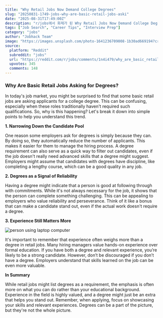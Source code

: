 ```yaml
---
title: "Why Retail Jobs Now Demand College Degrees"
slug: "20250831-1749-jobs-why-are-basic-retail-jobs-aski"
date: "2025-08-31T17:49:00Z"
description: "r/jobs에서 화제가 된 Why Retail Jobs Now Demand College Degrees에 대한 깊이 있는 분석과 인사이트"
tags: ["Job Search", "Career Tips", "Interview Prep"]
category: "jobs"
author: "Jobhack Team"
image: "https://images.unsplash.com/photo-1641236709008-1b30ad669194?crop=entropy&cs=tinysrgb&fit=max&fm=jpg&ixid=M3w3OTU0NDF8MHwxfHNlYXJjaHw0MXx8am9iJTIwc2VhcmNofGVufDF8MHx8fDE3NTY2NjI1MzJ8MA&ixlib=rb-4.1.0&q=80&w=1080"
source:
  platform: "Reddit"
  subreddit: "jobs"
  url: "https://reddit.com/r/jobs/comments/1n4i479/why_are_basic_retail_jobs_asking_for_degrees/"
  upvotes: 345
  comments: 148
---
```


### Why Are Basic Retail Jobs Asking for Degrees?

In today's job market, you might be surprised to find that some basic retail jobs are asking applicants for a college degree. This can be confusing, especially when these roles traditionally haven't required such qualifications. So, why is this happening? Let's break it down into simple points to help you understand this trend.

**1. Narrowing Down the Candidate Pool**

One reason some employers ask for degrees is simply because they can. By doing so, they automatically reduce the number of applicants. This makes it easier for them to manage the hiring process. A degree requirement can also serve as a quick way to filter out candidates, even if the job doesn't really need advanced skills that a degree might suggest. Employers might assume that candidates with degrees have discipline, like completing a lengthy course, which can be a good quality in any job.

**2. Degrees as a Signal of Reliability**

Having a degree might indicate that a person is good at following through with commitments. While it's not always necessary for the job, it shows that the person can complete something challenging. This can be appealing to employers who value reliability and perseverance. Think of it like a bonus that can make a candidate stand out, even if the actual work doesn't require a degree.

**3. Experience Still Matters More**

![person using laptop computer](https://images.unsplash.com/photo-1515378791036-0648a3ef77b2?crop=entropy&cs=tinysrgb&fit=max&fm=jpg&ixid=M3w3OTU0NDF8MHwxfHNlYXJjaHw3fHxjYXJlZXJ8ZW58MXwwfHx8MTc1NjY2MjUzM3ww&ixlib=rb-4.1.0&q=80&w=1080)

It's important to remember that experience often weighs more than a degree in retail jobs. Many hiring managers value hands-on experience over formal education. If you have both a degree and relevant experience, you’re likely to be a strong candidate. However, don’t be discouraged if you don’t have a degree. Employers understand that skills learned on the job can be even more valuable.

**In Summary**

While retail jobs might list degrees as a requirement, the emphasis is often more on what you can do rather than your educational background. Experience in the field is highly valued, and a degree might just be an extra that helps you stand out. Remember, when applying, focus on showcasing your skills and relevant experiences. Degrees can be a part of the picture, but they're not the whole picture.
